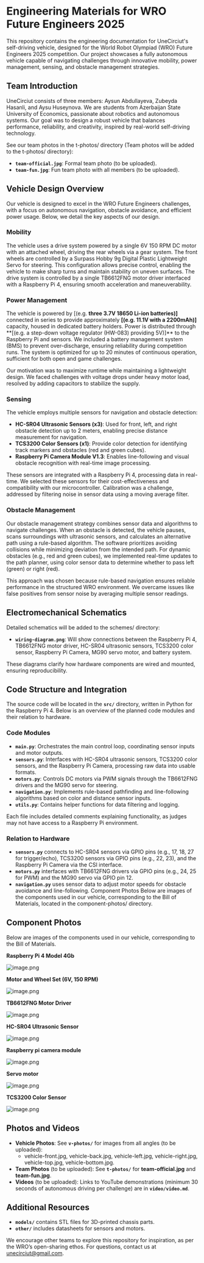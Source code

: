 # Engineering Materials for WRO Future Engineers 2025

This repository contains the engineering documentation for UneCirciut's self-driving vehicle, designed for the World Robot Olympiad (WRO) Future Engineers 2025 competition. Our project showcases a fully autonomous vehicle capable of navigating challenges through innovative mobility, power management, sensing, and obstacle management strategies.

## Team Introduction

UneCirciut consists of three members: Aysun Abdullayeva, Zubeyda Hasanli, and Aysu Huseynova. We are students from Azerbaijan State University of Economics, passionate about robotics and autonomous systems. Our goal was to design a robust vehicle that balances performance, reliability, and creativity, inspired by real-world self-driving technology.

See our team photos in the t-photos/ directory (Team photos will be added to the t-photos/ directory):

- **`team-official.jpg`**: Formal team photo (to be uploaded).
- **`team-fun.jpg`**: Fun team photo with all members (to be uploaded).

## Vehicle Design Overview

Our vehicle is designed to excel in the WRO Future Engineers challenges, with a focus on autonomous navigation, obstacle avoidance, and efficient power usage. Below, we detail the key aspects of our design.

### Mobility

The vehicle uses a drive system powered by a single 6V 150 RPM DC motor with an attached wheel, driving the rear wheels via a gear system. The front wheels are controlled by a Surpass Hobby 9g Digital Plastic Lightweight Servo for steering. This configuration allows precise control, enabling the vehicle to make sharp turns and maintain stability on uneven surfaces. The drive system is controlled by a single TB6612FNG motor driver interfaced with a Raspberry Pi 4, ensuring smooth acceleration and maneuverability.

### Power Management

The vehicle is powered by [(e.g. **three 3.7V 18650 Li-ion batteries)]** connected in series to provide approximately **[(e.g. 11.1V with a 2200mAh)]** capacity, housed in dedicated battery holders. Power is distributed through **[(e.g. a step-down voltage regulator (HW-083) providing 5V)]\*\* to the Raspberry Pi and sensors. We included a battery management system (BMS) to prevent over-discharge, ensuring reliability during competition runs. The system is optimized for up to 20 minutes of continuous operation, sufficient for both open and game challenges.

Our motivation was to maximize runtime while maintaining a lightweight design. We faced challenges with voltage drops under heavy motor load, resolved by adding capacitors to stabilize the supply.

### Sensing

The vehicle employs multiple sensors for navigation and obstacle detection:

- **HC-SR04 Ultrasonic Sensors (x3)**: Used for front, left, and right obstacle detection up to 2 meters, enabling precise distance measurement for navigation.
- **TCS3200 Color Sensors (x1)**: Provide color detection for identifying track markers and obstacles (red and green cubes).
- **Raspberry Pi Camera Module V1.3**: Enables line-following and visual obstacle recognition with real-time image processing.

These sensors are integrated with a Raspberry Pi 4, processing data in real-time. We selected these sensors for their cost-effectiveness and compatibility with our microcontroller. Calibration was a challenge, addressed by filtering noise in sensor data using a moving average filter.

### Obstacle Management

Our obstacle management strategy combines sensor data and algorithms to navigate challenges. When an obstacle is detected, the vehicle pauses, scans surroundings with ultrasonic sensors, and calculates an alternative path using a rule-based algorithm. The software prioritizes avoiding collisions while minimizing deviation from the intended path. For dynamic obstacles (e.g., red and green cubes), we implemented real-time updates to the path planner, using color sensor data to determine whether to pass left (green) or right (red).

This approach was chosen because rule-based navigation ensures reliable performance in the structured WRO environment. We overcame issues like false positives from sensor noise by averaging multiple sensor readings.

## Electromechanical Schematics

Detailed schematics will be added to the schemes/ directory:

- **`wiring-diagram.png`**: Will show connections between the Raspberry Pi 4, TB6612FNG motor driver, HC-SR04 ultrasonic sensors, TCS3200 color sensor, Raspberry Pi Camera, MG90 servo motor, and battery system.

These diagrams clarify how hardware components are wired and mounted, ensuring reproducibility.

## Code Structure and Integration

The source code will be located in the **`src/`** directory, written in Python for the Raspberry Pi 4. Below is an overview of the planned code modules and their relation to hardware.

### Code Modules

- **`main.py`**: Orchestrates the main control loop, coordinating sensor inputs and motor outputs.
- **`sensors.py`**: Interfaces with HC-SR04 ultrasonic sensors, TCS3200 color sensors, and the Raspberry Pi Camera, processing raw data into usable formats.
- **`motors.py`**: Controls DC motors via PWM signals through the TB6612FNG drivers and the MG90 servo for steering.
- **`navigation.py`**: Implements rule-based pathfinding and line-following algorithms based on color and distance sensor inputs.
- **`utils.py`**: Contains helper functions for data filtering and logging.

Each file includes detailed comments explaining functionality, as judges may not have access to a Raspberry Pi environment.

### Relation to Hardware

- **`sensors.py`** connects to HC-SR04 sensors via GPIO pins (e.g., 17, 18, 27 for trigger/echo), TCS3200 sensors via GPIO pins (e.g., 22, 23), and the Raspberry Pi Camera via the CSI interface.
- **`motors.py`** interfaces with TB6612FNG drivers via GPIO pins (e.g., 24, 25 for PWM) and the MG90 servo via GPIO pin 12.
- **`navigation.py`** uses sensor data to adjust motor speeds for obstacle avoidance and line-following.
  Component Photos
  Below are images of the components used in our vehicle, corresponding to the Bill of Materials, located in the component-photos/ directory.

## **Component Photos**

Below are images of the components used in our vehicle, corresponding to the Bill of Materials.

**Raspberry Pi 4 Model 4Gb**

![image.png](component-photos/raspberry_pi_4.webp)

**Motor and Wheel Set (6V, 150 RPM)**

![image.png](component-photos/motor_wheel_150rpm.webp)

**TB6612FNG Motor Driver**

![image.png](component-photos/tb6612fng_driver.webp)

**HC-SR04 Ultrasonic Sensor**

![image.png](component-photos/hc_sr04_sensor.webp)

**Raspberry pi camera module**

![image.png](component-photos/raspberry_pi_4.webp)

**Servo motor**

![image.png](component-photos/surpass_hobby_servo.webp)

**TCS3200 Color Sensor**

![image.png](component-photos/tcs3200_sensor.webp)

## Photos and Videos

- **Vehicle Photos**: See **`v-photos/`** for images from all angles (to be uploaded):
  - vehicle-front.jpg, vehicle-back.jpg, vehicle-left.jpg, vehicle-right.jpg, vehicle-top.jpg, vehicle-bottom.jpg.
- **Team Photos** (to be uploaded): See **`t-photos/`** for **team-official.jpg** and **team-fun.jpg**.
- **Videos** (to be uploaded): Links to YouTube demonstrations (minimum 30 seconds of autonomous driving per challenge) are in **`video/video.md`**.

## Additional Resources

- **`models/`** contains STL files for 3D-printed chassis parts.
- **`other/`** includes datasheets for sensors and motors.

We encourage other teams to explore this repository for inspiration, as per the WRO’s open-sharing ethos. For questions, contact us at [unecirciut@gmail.com](mailto:unecirciut@gmail.com).
